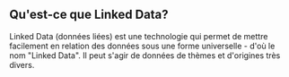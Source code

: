 ## Qu'est-ce que Linked Data?

Linked Data (données liées) est une technologie qui permet de mettre facilement en relation des données sous une forme universelle - d'où le nom "Linked Data". Il peut s'agir de données de thèmes et d'origines très divers.

